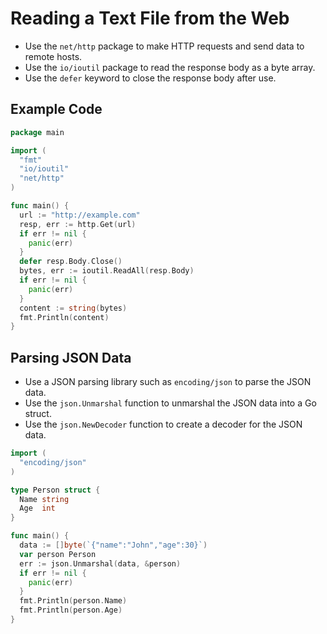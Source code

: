# Reading a Text File from the Web

* Use the `net/http` package to make HTTP requests and send data to remote hosts.
* Use the `io/ioutil` package to read the response body as a byte array.
* Use the `defer` keyword to close the response body after use.

## Example Code

```go
package main

import (
  "fmt"
  "io/ioutil"
  "net/http"
)

func main() {
  url := "http://example.com"
  resp, err := http.Get(url)
  if err != nil {
    panic(err)
  }
  defer resp.Body.Close()
  bytes, err := ioutil.ReadAll(resp.Body)
  if err != nil {
    panic(err)
  }
  content := string(bytes)
  fmt.Println(content)
}
```

## Parsing JSON Data

* Use a JSON parsing library such as `encoding/json` to parse the JSON data.
* Use the `json.Unmarshal` function to unmarshal the JSON data into a Go struct.
* Use the `json.NewDecoder` function to create a decoder for the JSON data.

```go
import (
  "encoding/json"
)

type Person struct {
  Name string
  Age  int
}

func main() {
  data := []byte(`{"name":"John","age":30}`)
  var person Person
  err := json.Unmarshal(data, &person)
  if err != nil {
    panic(err)
  }
  fmt.Println(person.Name)
  fmt.Println(person.Age)
}
```
